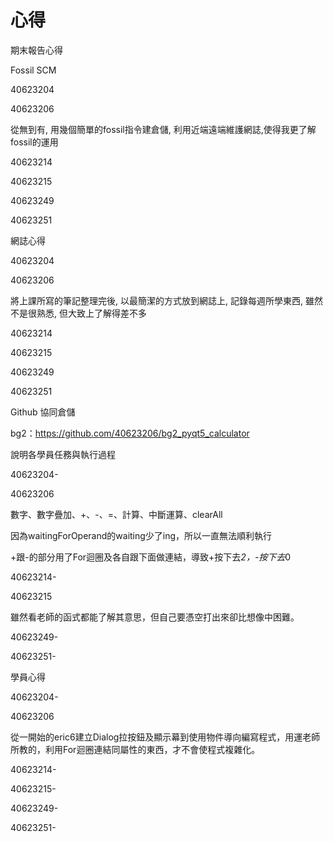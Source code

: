 心得
===

期末報告心得

Fossil SCM

40623204

40623206

從無到有, 用幾個簡單的fossil指令建倉儲, 利用近端遠端維護網誌,使得我更了解fossil的運用

40623214

40623215

40623249

40623251

網誌心得

40623204

40623206

將上課所寫的筆記整理完後, 以最簡潔的方式放到網誌上, 記錄每週所學東西, 雖然不是很熟悉, 但大致上了解得差不多

40623214

40623215

40623249

40623251

Github 協同倉儲

bg2：https://github.com/40623206/bg2_pyqt5_calculator

說明各學員任務與執行過程

40623204-

40623206

數字、數字疊加、+、-、=、計算、中斷運算、clearAll

因為waitingForOperand的waiting少了ing，所以一直無法順利執行

+跟-的部分用了For迴圈及各自跟下面做連結，導致+按下去*2，-按下去*0

40623214-

40623215

雖然看老師的函式都能了解其意思，但自己要憑空打出來卻比想像中困難。

40623249-

40623251-

學員心得

40623204-

40623206

從一開始的eric6建立Dialog拉按鈕及顯示幕到使用物件導向編寫程式，用運老師所教的，利用For迴圈連結同屬性的東西，才不會使程式複雜化。

40623214-

40623215-

40623249-

40623251-

